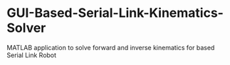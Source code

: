 # GUI-Based-Serial-Link-Kinematics-Solver
MATLAB application to solve forward and inverse kinematics for based Serial Link Robot
